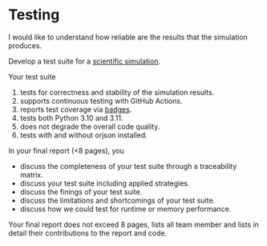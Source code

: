# Testing

I would like to understand how reliable are the results that the simulation produces.

Develop a test suite for a [scientific simulation](https://github.com/michaeldorner/information-diffusion-boundaries-in-code-review).

Your test suite

1. tests for correctness and stability of the simulation results.
2. supports continuous testing with GitHub Actions.
3. reports test coverage via [badges](https://shields.io/category/coverage).
4. tests both Python 3.10 and 3.11.
5. does not degrade the overall code quality.
6. tests with and without orjson installed.

In your final report (<8 pages), you

- discuss the completeness of your test suite through a traceability matrix.
- discuss your test suite including applied strategies.
- discuss the finings of your test suite.
- discuss the limitations and shortcomings of your test suite.
- discuss how we could test for runtime or memory performance.

Your final report does not exceed 8 pages, lists all team member and lists in detail their contributions to the report and code.
